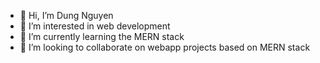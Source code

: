 - 👋 Hi, I’m Dung Nguyen
- 👀 I’m interested in web development 
- 🌱 I’m currently learning the MERN stack
- 💞️ I’m looking to collaborate on webapp projects based on MERN stack

<!---
notime0936/notime0936 is a ✨ special ✨ repository because its `README.md` (this file) appears on your GitHub profile.
You can click the Preview link to take a look at your changes.
--->
